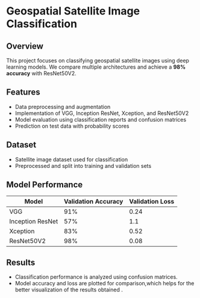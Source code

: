 # Geospatial Satellite Image Classification

## Overview
This project focuses on classifying geospatial satellite images using deep learning models. We compare multiple architectures and achieve a **98% accuracy** with ResNet50V2.

## Features
- Data preprocessing and augmentation
- Implementation of VGG, Inception ResNet, Xception, and ResNet50V2
- Model evaluation using classification reports and confusion matrices
- Prediction on test data with probability scores

## Dataset
- Satellite image dataset used for classification
- Preprocessed and split into training and validation sets

## Model Performance
| Model           | Validation Accuracy | Validation Loss |
|----------------|--------------------|----------------|
| VGG           | 91%                | 0.24            |
| Inception ResNet | 57%                | 1.1            |
| Xception      | 83%                | 0.52            |
| ResNet50V2    | 98%                | 0.08            |

## Results
- Classification performance is analyzed using confusion matrices.
- Model accuracy and loss are plotted for comparison,which helps for the better visualization of the results obtained .
